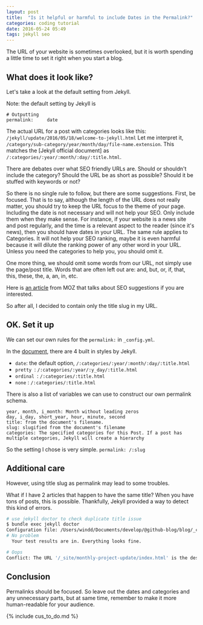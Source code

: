 ```yaml
---
layout: post
title:  "Is it helpful or harmful to include Dates in the Permalink?"
categories: coding tutorial
date: 2016-05-24 05:49
tags: jekyll seo
---
```

The URL of your website is sometimes overlooked, but it is worth spending a little time to set it right when you start a blog.

What does it look like?
---

Let's take a look at the default setting from Jekyll. 

Note: the default setting by Jekyll is

```
# Outputting
permalink:     date
```
The actual URL for a post with categories looks like this:
`/jekyll/update/2016/05/18/welcome-to-jekyll.html`
Let me interpret it, `/category/sub-category/year/month/day/file-name.extension`. This matches the [Jekyll official document] as `/:categories/:year/:month/:day/:title.html`.

There are debates over what SEO friendly URLs are. Should or shouldn't include the category? Should the URL be as short as possible? Should it be stuffed with keywords or not? 

So there is no single rule to follow, but there are some suggestions. First, be focused. That is to say, although the length of the URL does not really matter, you should try to keep the URL focus to the theme of your page. Including the date is not necessary and will not help your SEO. Only include them when they make sense. For instance, if your website is a news site and post regularly, and the time is a relevant aspect to the reader (since it's news), then you should have dates in your URL. The same rule applies to Categories. It will not help your SEO ranking, maybe it is even harmful because it will dilute the ranking power of any other word in your URL. Unless you need the categories to help you, you should omit it.

One more thing, we should omit some words from our URL, not simply use the page/post title. Words that are often left out are: and, but, or, if, that, this, these, the, a, an, in, etc. 

Here is [an article][seo-15] from MOZ that talks about SEO suggestions if you are interested.

<p class="pullquote">
So after all, I decided to contain only the title slug in my URL.
</p>

OK. Set it up
---
We can set our own rules for the `permalink:` in `_config.yml`.

In the [document][jk-perma-built], there are 4 built in styles by Jekyll.

- `date`: the default option, `/:categories/:year/:month/:day/:title.html`
- `pretty `: `/:categories/:year/:y_day/:title.html`
- `ordinal `: `/:categories/:title.html`
- `none` : `/:categories/:title.html`

There is also a list of variables we can use to construct our own permalink schema.

```
year, month, i_month: Month without leading zeros
day, i_day, short_year, hour, minute, second
title: from the document's filename.
slug: slugified from the document's filename
categories: The specified categories for this Post. If a post has multiple categories, Jekyll will create a hierarchy 
```

So the setting I chose is very simple. `permalink: /:slug`

Additional care
---

<p class="pullquote">
However, using title slug as permalink may lead to some troubles.
</p>

What if I have 2 articles that happen to have the same title? When you have tons of posts, this is possible. Thankfully, Jekyll provided a way to detect this kind of errors.

```bash
# use jekyll doctor to check duplicate title issue
$ bundle exec jekyll doctor                          
Configuration file: /Users/windd/Documents/develop/@github-blog/blog/_config.yml
# No problem
  Your test results are in. Everything looks fine.

# Oops
Conflict: The URL '/_site/monthly-project-update/index.html' is the destination for the following pages: _posts/2015-03-06-monthly-project-update.markdown, _posts/2015-04-07-monthly-project-update.markdown
```

Conclusion
---
Permalinks should be focused. So leave out the dates and categories and any unnecessary parts, but at same time, remember to make it more human-readable for your audience.

{% include cus_to_do.md %}

[jk-perma]: https://jekyllrb.com/docs/permalinks/
[jk-perma-built]: https://jekyllrb.com/docs/permalinks/#built-in-permalink-styles
[seo-15]: https://moz.com/blog/15-seo-best-practices-for-structuring-urls
